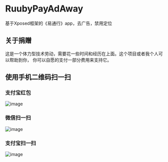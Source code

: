# RuubyPayAdAway
基于Xposed框架的《易通行》app，去广告，禁用定位


## 关于捐赠
这是一个体力型技术劳动，需要花一些时间和经历在上面。这个项目或者我个人可以帮助到你， 你可以自愿的支付一部分费用来支持它。


## 使用手机二维码扫一扫

### 支付宝红包
![image](https://tva1.sinaimg.cn/large/007rAy9hgy1g36qjcgqg8j30fs0nodhv.jpg)

### 微信扫一扫 
![image](https://tva1.sinaimg.cn/large/007rAy9hgy1g36qhzr9prj30u0155q4p.jpg)

### 支付宝扫一扫
![image](https://tva1.sinaimg.cn/large/007rAy9hgy1g36qh4f2gaj30q914uq4t.jpg)
